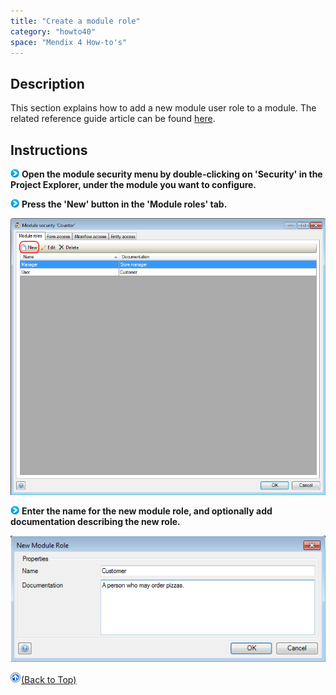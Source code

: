 ```yaml
---
title: "Create a module role"
category: "howto40"
space: "Mendix 4 How-to's"
---
```

## Description

This section explains how to add a new module user role to a module. The related reference guide article can be found [here](https://world.mendix.com/pages/releaseview.action?pageId=9208549).

## Instructions

![](attachments/819203/917932.png) **Open the module security menu by double-clicking on 'Security' in the Project Explorer, under the module you want to configure.**

![](attachments/819203/917932.png) **Press the 'New' button in the 'Module roles' tab.**

![](attachments/2621541/2752579.png)

![](attachments/819203/917932.png) **Enter the name for the new module role, and optionally add documentation describing the new role.**

![](attachments/2621541/2752580.png)

[![](attachments/819203/917564.png)](create-a-module-role)[(Back to Top)](create-a-module-role)